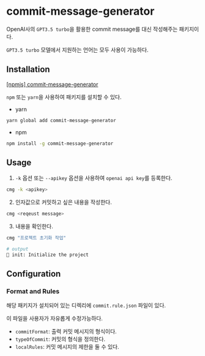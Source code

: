 # commit-message-generator

OpenAI사의 `GPT3.5 turbo`을 활용한 commit message를 대신 작성해주는 패키지이다.

`GPT3.5 turbo` 모델에서 지원하는 언어는 모두 사용이 가능하다.

## Installation

[[npmjs] commit-message-generator](https://www.npmjs.com/package/commit-message-generator)

`npm` 또는 `yarn`을 사용하여 패키지를 설치할 수 있다.

- yarn

```bash
yarn global add commit-message-generator
```

- npm

```bash
npm install -g commit-message-generator
```

## Usage

1. `-k` 옵션 또는 `--apikey` 옵션을 사용하여 `openai api key`를 등록한다.

```bash
cmg -k <apikey>
```

2. 인자값으로 커밋하고 싶은 내용을 작성한다.

```bash
cmg <reqeust message>
```

3. 내용을 확인한다.

```bash
cmg "프로젝트 초기화 작업"

# output
🎉 init: Initialize the project
```

## Configuration

### Format and Rules

해당 패키지가 설치되어 있는 디렉리에 `commit.rule.json` 파일이 있다.

이 파일을 사용자가 자유롭게 수정가능하다.

- `commitFormat`: 출력 커밋 메시지의 형식이다.
- `typeOfCommit`: 커밋의 형식을 정의한다.
- `localRules`: 커밋 메시지의 제한을 둘 수 있다.
